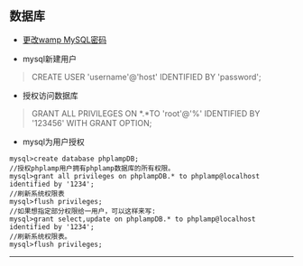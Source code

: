 ## 数据库

- [更改wamp MySQL密码](http://blog.csdn.net/wuyan_meixin/article/details/26217087)

- mysql新建用户
> CREATE USER 'username'@'host' IDENTIFIED BY 'password';
- 授权访问数据库
> GRANT ALL PRIVILEGES ON *.*TO 'root'@'%' IDENTIFIED BY '123456' WITH GRANT OPTION;

- mysql为用户授权
```mysql
mysql>create database phplampDB;
//授权phplamp用户拥有phplamp数据库的所有权限。
mysql>grant all privileges on phplampDB.* to phplamp@localhost identified by '1234';
//刷新系统权限表
mysql>flush privileges;
//如果想指定部分权限给一用户，可以这样来写:
mysql>grant select,update on phplampDB.* to phplamp@localhost identified by '1234';
//刷新系统权限表。
mysql>flush privileges;
```

***
